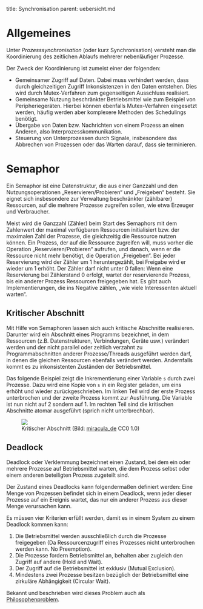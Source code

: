 title: Synchronisation
parent: uebersicht.md

# Allgemeines
Unter *Prozesssynchronisation* (oder kurz Synchronisation) versteht man die Koordinierung des zeitlichen Ablaufs mehrerer nebenläufiger Prozesse.

Der Zweck der Koordinierung ist zumeist einer der folgenden:

* Gemeinsamer Zugriff auf Daten. Dabei muss verhindert werden, dass durch gleichzeitigen Zugriff Inkonsistenzen in den Daten entstehen. Dies wird durch Mutex-Verfahren zum gegenseitigen Ausschluss realisiert.
* Gemeinsame Nutzung beschränkter Betriebsmittel wie zum Beispiel von Peripheriegeräten. Hierbei können ebenfalls Mutex-Verfahren eingesetzt werden, häufig werden aber komplexere Methoden des Schedulings benötigt.
* Übergabe von Daten bzw. Nachrichten von einem Prozess an einen Anderen, also Interprozesskommunikation.
* Steuerung von Unterprozessen durch Signale, insbesondere das Abbrechen von Prozessen oder das Warten darauf, dass sie terminieren.

# Semaphor
Ein Semaphor ist eine Datenstruktur, die aus einer Ganzzahl und den Nutzungsoperationen „Reservieren/Probieren“ und „Freigeben“ besteht. Sie eignet sich insbesondere zur Verwaltung beschränkter (zählbarer) Ressourcen, auf die mehrere Prozesse zugreifen sollen, wie etwa Erzeuger und Verbraucher.

Meist wird die Ganzzahl (Zähler) beim Start des Semaphors mit dem Zahlenwert der maximal verfügbaren Ressourcen initialisiert bzw. der maximalen Zahl der Prozesse, die gleichzeitig die Ressource nutzen können. Ein Prozess, der auf die Ressource zugreifen will, muss vorher die Operation „Reservieren/Probieren“ aufrufen, und danach, wenn er die Ressource nicht mehr benötigt, die Operation „Freigeben“. Bei jeder Reservierung wird der Zähler um 1 heruntergezählt, bei Freigabe wird er wieder um 1 erhöht. Der Zähler darf nicht unter 0 fallen: Wenn eine Reservierung bei Zählerstand 0 erfolgt, wartet der reservierende Prozess, bis ein anderer Prozess Ressourcen freigegeben hat. Es gibt auch Implementierungen, die ins Negative zählen, „wie viele Interessenten aktuell warten“.

## Kritischer Abschnitt
Mit Hilfe von Semaphoren lassen sich auch kritische Abschnitte realisieren. Darunter wird ein Abschnitt eines Programms bezeichnet, in dem Ressourcen (z.B. Datenstrukturen, Verbindungen, Geräte usw.) verändert werden und der nicht parallel oder zeitlich verzahnt zu Programmabschnitten anderer Prozesse/Threads ausgeführt werden darf, in denen die gleichen Ressourcen ebenfalls verändert werden. Andernfalls kommt es zu inkonsistenten Zuständen der Betriebsmittel.

Das folgende Beispiel zeigt die Inkrementierung einer Variable `s` durch zwei Prozesse. Dazu wird eine Kopie von `s` in ein Register geladen, um eins erhöht und wieder zurückgeschrieben. Im linken Teil wird der erste Prozess unterbrochen und der zweite Prozess kommt zur Ausführung. Die Variable ist nun nicht auf 2 sondern auf 1. Im rechten Teil sind die kritischen Abschnitte atomar ausgeführt (sprich nicht unterbrechbar).

<figure><img src="{filename}kritischer_abschnitt.svg"><figcaption>Kritischer Abschnitt (Bild: <a href="https://commons.wikimedia.org/wiki/File:Kritischer_abschnitt.svg">miracula_de</a> CC0 1.0)</figcaption></figure>

## Deadlock
Deadlock oder Verklemmung bezeichnet einen Zustand, bei dem ein oder mehrere Prozesse auf Betriebsmittel warten, die dem Prozess selbst oder einem anderen beteiligten Prozess zugeteilt sind.

Der Zustand eines Deadlocks kann folgendermaßen definiert werden: Eine Menge von Prozessen befindet sich in einem Deadlock, wenn jeder dieser Prozesse auf ein Ereignis wartet, das nur ein anderer Prozess aus dieser Menge verursachen kann.

Es müssen vier Kriterien erfüllt werden, damit es in einem System zu einem Deadlock kommen kann:

1. Die Betriebsmittel werden ausschließlich durch die Prozesse freigegeben (Da Ressourcenzugriff eines Prozesses nicht unterbrochen werden kann. No Preemption).
2. Die Prozesse fordern Betriebsmittel an, behalten aber zugleich den Zugriff auf andere (Hold and Wait).
3. Der Zugriff auf die Betriebsmittel ist exklusiv (Mutual Exclusion).
4. Mindestens zwei Prozesse besitzen bezüglich der Betriebsmittel eine zirkuläre Abhängigkeit (Circular Wait).

Bekannt und beschrieben wird dieses Problem auch als [Philosophenproblem](https://de.wikipedia.org/wiki/Philosophenproblem).
